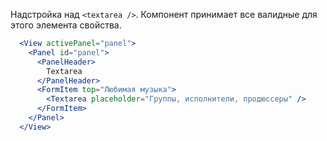 Надстройка над `<textarea />`. Компонент принимает все валидные для этого элемента свойства.

```jsx
  <View activePanel="panel">
    <Panel id="panel">
      <PanelHeader>
        Textarea
      </PanelHeader>
      <FormItem top="Любимая музыка">
        <Textarea placeholder="Группы, исполнители, продюссеры" />
      </FormItem>
    </Panel>
  </View>
```
